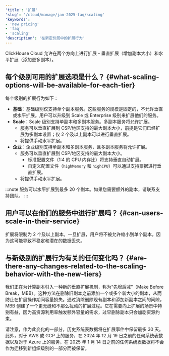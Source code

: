 ```yaml
---
'title': '扩展'
'slug': '/cloud/manage/jan-2025-faq/scaling'
'keywords':
- 'new pricing'
- 'faq'
- 'scaling'
'description': '在新定价层中的扩展行为'
---
```


ClickHouse Cloud 允许在两个方向上进行扩展 - 垂直扩展（增加副本大小）和水平扩展（添加更多副本）。

## 每个级别可用的扩展选项是什么？ {#what-scaling-options-will-be-available-for-each-tier}

每个级别的扩展行为如下：

* **基础**：基础级别仅支持单个副本服务。这些服务的规模是固定的，不允许垂直或水平扩展。用户可以升级到 Scale 或 Enterprise 级别来扩展他们的服务。
* **Scale**：Scale 级别支持单副本和多副本服务。多副本服务将允许扩展。
    * 服务可以垂直扩展到 CSP/地区支持的最大副本大小，前提是它们已经扩展为多副本设置；仅 2 个及以上副本可以进行垂直扩展。
    * 将提供手动水平扩展。
* **企业**：企业级别支持单副本和多副本服务，且多副本服务将允许扩展。
    * 服务可以垂直扩展到 CSP/地区支持的最大副本大小。
        * 标准配置文件（1:4 的 CPU 内存比）将支持垂直自动扩展。
        * 自定义配置文件（`highMemory` 和 `highCPU`）可以通过支持票据进行垂直扩展。
    * 将提供手动水平扩展。

:::note
服务可以水平扩展到最多 20 个副本。如果您需要额外的副本，请联系支持团队。
:::

## 用户可以在他们的服务中进行扩展吗？ {#can-users-scale-in-their-service}

扩展将限制为 2 个及以上副本。一旦扩展，用户将不被允许缩小到单个副本，因为这可能导致不稳定和潜在的数据丢失。

## 与新级别的扩展行为有关的任何变化吗？ {#are-there-any-changes-related-to-the-scaling-behavior-with-the-new-tiers}

我们正在为计算副本引入一种新的垂直扩展机制，称为“先增后减”（Make Before Break，MBB）。这种方法在删除旧副本之前添加一个或多个新大小的副本，从而防止在扩展操作期间容量损失。通过消除删除现有副本和添加新副本之间的间隙，MBB 创建了一个更无缝和不那么扰动的扩展过程。它在需要向上扩展的场景中特别有益，因为高资源利用率触发额外容量的需求，过早删除副本只会加剧资源约束。

请注意，作为此变化的一部分，历史系统表数据将在扩展事件中保留最多 30 天。此外，对于 AWS 或 GCP 上的服务，在 2024 年 12 月 19 日之前的任何系统表数据以及对于 Azure 上的服务，在 2025 年 1 月 14 日之前的任何系统表数据将不会作为迁移到新组织级别的一部分而被保留。
